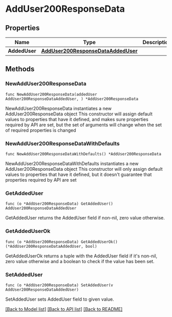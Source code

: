 # AddUser200ResponseData

## Properties

Name | Type | Description | Notes
------------ | ------------- | ------------- | -------------
**AddedUser** | [**AddUser200ResponseDataAddedUser**](AddUser200ResponseDataAddedUser.md) |  | 

## Methods

### NewAddUser200ResponseData

`func NewAddUser200ResponseData(addedUser AddUser200ResponseDataAddedUser, ) *AddUser200ResponseData`

NewAddUser200ResponseData instantiates a new AddUser200ResponseData object
This constructor will assign default values to properties that have it defined,
and makes sure properties required by API are set, but the set of arguments
will change when the set of required properties is changed

### NewAddUser200ResponseDataWithDefaults

`func NewAddUser200ResponseDataWithDefaults() *AddUser200ResponseData`

NewAddUser200ResponseDataWithDefaults instantiates a new AddUser200ResponseData object
This constructor will only assign default values to properties that have it defined,
but it doesn't guarantee that properties required by API are set

### GetAddedUser

`func (o *AddUser200ResponseData) GetAddedUser() AddUser200ResponseDataAddedUser`

GetAddedUser returns the AddedUser field if non-nil, zero value otherwise.

### GetAddedUserOk

`func (o *AddUser200ResponseData) GetAddedUserOk() (*AddUser200ResponseDataAddedUser, bool)`

GetAddedUserOk returns a tuple with the AddedUser field if it's non-nil, zero value otherwise
and a boolean to check if the value has been set.

### SetAddedUser

`func (o *AddUser200ResponseData) SetAddedUser(v AddUser200ResponseDataAddedUser)`

SetAddedUser sets AddedUser field to given value.



[[Back to Model list]](../README.md#documentation-for-models) [[Back to API list]](../README.md#documentation-for-api-endpoints) [[Back to README]](../README.md)


